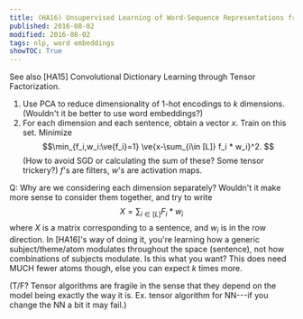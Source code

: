 ```yaml
---
title: (HA16) Unsupervised Learning of Word-Sequence Representations from Scratch via Convolutional Tensor Decomposition
published: 2016-08-02
modified: 2016-08-02
tags: nlp, word embeddings
showTOC: True
---
```


See also [HA15] Convolutional Dictionary Learning through Tensor Factorization.

1.  Use PCA to reduce dimensionality of 1-hot encodings to $k$ dimensions. (Wouldn't it be better to use word embeddings?)
2.  For each dimension and each sentence, obtain a vector $x$. Train on this set. Minimize
	$$\min_{f_i,w_i:\ve{f_i}=1} \ve{x-\sum_{i\in [L]} f_i * w_i}^2.
	$$
	(How to avoid SGD or calculating the sum of these? Some tensor trickery?) $f$'s are filters, $w$'s are activation maps.

Q: Why are we considering each dimension separately? Wouldn't it make more sense to consider them together, and try to write
$$ X = \sum_{i\in [L]} F_i*w_i$$
where $X$ is a matrix corresponding to a sentence, and $w_i$ is in the row direction. In [HA16]'s way of doing it, you're learning how a generic subject/theme/atom modulates throughout the space (sentence), not how combinations of subjects modulate. Is this what you want? This does need MUCH fewer atoms though, else you can expect $k$ times more.

(T/F? Tensor algorithms are fragile in the sense that they depend on the model being exactly the way it is. Ex. tensor algorithm for NN---if you change the NN a bit it may fail.)
	
